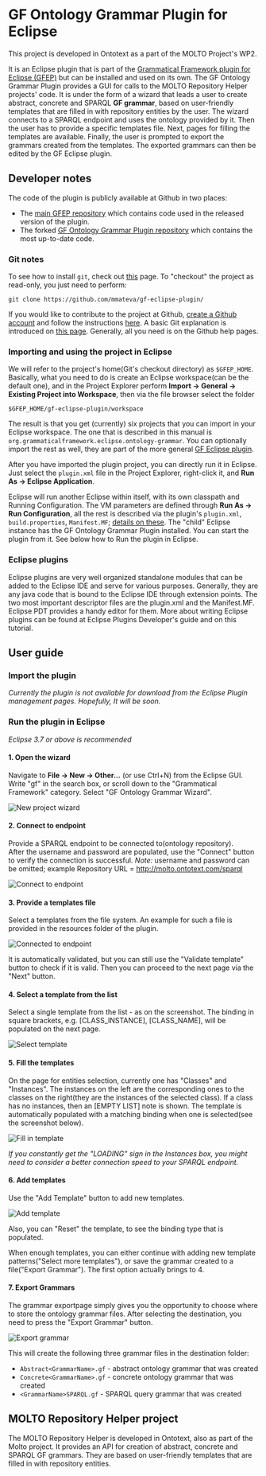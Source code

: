 # GF Ontology Grammar Plugin for Eclipse

This project is developed in Ontotext as a part of the MOLTO Project's WP2.

It is an Eclipse plugin that is part of the [Grammatical Framework plugin for Eclipse (GFEP)](http://www.grammaticalframework.org/eclipse/) but can be installed and used on its own.
The GF Ontology Grammar Plugin provides a GUI for calls to the MOLTO Repository Helper projects' code.
It is under the form of a wizard that leads a user to create abstract, concrete and SPARQL **GF grammar**, based on user-friendly templates that are filled in with repository entities by the user.
The wizard connects to a SPARQL endpoint and uses the ontology provided by it.
Then the user has to provide a specific templates file.
Next, pages for filling the templates are available.
Finally, the user is prompted to export the grammars created from the templates.
The exported grammars can then be edited by the GF Eclipse plugin.

## Developer notes

The code of the plugin is publicly available at Github in two places:

- The [main GFEP repository](https://github.com/GrammaticalFramework/gf-eclipse-plugin/tree/master/workspace/org.grammaticalframework.eclipse.ontology-grammar) which contains code used in the released version of the plugin.
- The forked [GF Ontology Grammar Plugin repository](https://github.com/mmateva/gf-eclipse-plugin/tree/master/workspace/org.grammaticalframework.eclipse.ontology-grammar) which contains the most up-to-date code.

### Git notes
To see how to install `git`, check out [this](https://help.github.com/articles/set-up-git) page.
To "checkout" the project as read-only, you just need to perform:

    git clone https://github.com/mmateva/gf-eclipse-plugin/

If you would like to contribute to the project at Github, [create a Github account](https://github.com/signup/free) and follow the instructions [here](https://help.github.com/articles/generating-ssh-keys).
A basic Git explanation is introduced on [this page](http://scottr.org/presentations/git-in-5-minutes/). Generally, all you need is on the Github help pages.

### Importing and using the project in Eclipse

We will refer to the project's home(Git's checkout directory) as `$GFEP_HOME`.
Basically, what you need to do is create an Eclipse workspace(can be the default one), and in the Project Explorer perform **Import &rarr; General &rarr; Existing Project into Workspace**, then via the file browser select the folder

    $GFEP_HOME/gf-eclipse-plugin/workspace

The result is that you get (currently) six projects that you can import in your Eclipse workspace. The one that is described in this manual is `org.grammaticalframework.eclipse.ontology-grammar`.
You can optionally import the rest as well, they are part of the more general [GF Eclipse plugin](http://www.grammaticalframework.org/eclipse/).

After you have imported the plugin project, you can directly run it in Eclipse.
Just select the `plugin.xml` file in the Project Explorer, right-click it, and **Run As &rarr; Eclipse Application**.

Eclipse will run another Eclipse within itself, with its own classpath and Running Configuration.
The VM parameters are defined through **Run As &rarr; Run Configuration**, all the rest is described via the plugin's `plugin.xml`, `build.properties`, `Manifest.MF`; [details on these](http://help.eclipse.org/indigo/index.jsp?topic=%2Forg.eclipse.platform.doc.isv%2Fguide%2Fdialogs_wizards_newWizards.htm).
The "child" Eclipse instance has the GF Ontology Grammar Plugin installed.
You can start the plugin from it.
See below how to Run the plugin in Eclipse.

### Eclipse plugins
Eclipse plugins are very well organized standalone modules that can be added to the Eclipse IDE and serve for various purposes.
Generally, they are any java code that is bound to the Eclipse IDE through extension points.
The two most important descriptor files are the plugin.xml and the Manifest.MF. Eclipse PDT provides a handy editor for them.
More about writing Eclipse plugins can be found at Eclipse Plugins Developer's guide and on this tutorial.

## User guide

### Import the plugin

_Currently the plugin is not available for download from the Eclipse Plugin management pages. Hopefully, It will be soon._

### Run the plugin in Eclipse

_Eclipse 3.7 or above is recommended_

#### 1. Open the wizard
Navigate to **File &rarr; New &rarr; Other...** (or use Ctrl+N) from the Eclipse GUI.
Write "gf" in the search box, or scroll down to the "Grammatical Framework" category.
Select "GF Ontology Grammar Wizard".

![New project wizard](http://www.grammaticalframework.org/eclipse/images/ontology-new-wizard.png)

#### 2. Connect to endpoint
Provide a SPARQL endpoint to be connected to(ontology repository).  
After the username and password are populated, use the "Connect" button to verify the connection is successful.
*Note:* username and password can be omitted; example Repository URL = http://molto.ontotext.com/sparql

![Connect to endpoint](http://www.grammaticalframework.org/eclipse/images/ontology-connect.png)

#### 3. Provide a templates file
Select a templates from the file system.
An example for such a file is provided in the resources folder of the plugin.

![Connected to endpoint](http://www.grammaticalframework.org/eclipse/images/ontology-connect-success.png)

It is automatically validated, but you can still use the "Validate template" button to check if it is valid.
Then you can proceed to the next page via the "Next" button.

#### 4. Select a template from the list
Select a single template from the list - as on the screenshot.
The binding in square brackets, e.g. [CLASS\_INSTANCE], [CLASS\_NAME], will be populated on the next page.

![Select template](http://www.grammaticalframework.org/eclipse/images/ontology-template-select.png)

#### 5. Fill the templates
On the page for entities selection, currently one has "Classes" and "Instances".
The instances on the left are the corresponding ones to the classes on the right(they are the instances of the selected class).
If a class has no instances, then an [EMPTY LIST] note is shown.
The template is automatically populated with a matching binding when one is selected(see the screenshot below).

![Fill in template](http://www.grammaticalframework.org/eclipse/images/ontology-template-fill.png)

_If you constantly get the "LOADING" sign in the Instances box, you might need to consider a better connection speed to your SPARQL endpoint._

#### 6. Add templates
Use the "Add Template" button to add new templates.

![Add template](http://www.grammaticalframework.org/eclipse/images/ontology-template-add.png)

Also, you can "Reset" the template, to see the binding type that is populated.

When enough templates, you can either continue with adding new template patterns("Select more templates"), or save the grammar created to a file("Export Grammar").
The first option actually brings to 4.

#### 7. Export Grammars
The grammar exportpage simply gives you the opportunity to choose where to store the ontology grammar files.
After selecting the destination, you need to press the "Export Grammar" button.

![Export grammar](http://www.grammaticalframework.org/eclipse/images/ontology-export-grammar.png)

This will create the following three grammar files in the destination folder:

- `Abstract<GrammarName>.gf` - abstract ontology grammar that was created
- `Concrete<GrammarName>.gf` - concrete ontology grammar that was created
- `<GrammarName>SPARQL.gf` - SPARQL query grammar that was created

## MOLTO Repository Helper project

The MOLTO Repository Helper is developed in Ontotext, also as part of the Molto project.
It provides an API for creation of abstract, concrete and SPARQL GF grammars.
They are based on user-friendly templates that are filled in with repository entities.
